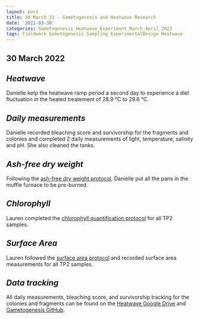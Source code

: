 ```yaml
---
layout: post
title: 30 March 22 - Gametogenesis and Heatwave Research
date: '2022-03-30'
categories: Gametogenesis_Heatwave_Experiment_March_April_2022
tags: Fieldwork Gametogenesis Sampling ExperimentalDesign Heatwave
---
```


## 30 March 2022

## *Heatwave*
Danielle ketp the heatwave ramp period a second day to experience a diel fluctuation in the heated treatement of 28.9 °C to 29.6 °C.

## *Daily measurements*
Danielle recorded bleaching score and survivorship for the fragments and colonies  and completed 2 daily measurements of light, temperature, salinity and pH. She also cleaned the tanks.

## *Ash-free dry weight*
Following the [ash-free dry weight protocol](https://github.com/urol-e5/protocols/blob/master/2020-01-01-Ash-Free-Dry-Weight-Protocol.md), Danielle put all the pans in the muffle furnace to be pre-burned.

## *Chlorophyll*

Lauren completed the [chlorophyll quantification protocol](https://github.com/daniellembecker/Gametogenesis/blob/main/protocols/2020-01-01-Chlorophyll-Protocol.md) for all TP2 samples.

## *Surface Area*

Lauren followed the [surface area protocol](https://github.com/daniellembecker/Gametogenesis/blob/main/protocols/2021-02-17-Surface-Area-Protocol.md) and recorded surface area measurements for all TP2 samples.


## *Data tracking*
All daily measurements, bleaching score, and survivorship tracking for the colonies and fragments can be found on the [Heatwave Google Drive](https://drive.google.com/drive/u/0/folders/1f0I4fi72gqcFtxoOj08j3n1DRL2GLVKw) and [Gametogenesis GitHub](https://github.com/daniellembecker/Gametogenesis).
